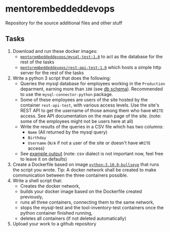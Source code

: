 # mentorembeddeddevops

Repository for the source additional files and other stuff

## Tasks

1. Download and run these docker images:
	- [`mentorembeddeddevops/mysql-test:1.0`](https://hub.docker.com/r/mentorembeddeddevops/mysql-test) to act as the database for the rest of the tasks
	- [`mentorembeddeddevops/rest-api-test:1.0`](https://hub.docker.com/r/mentorembeddeddevops/rest-api-test) which hosts a simple http server for the rest of the tasks
2. Write a python 3 script that does the following:
	- Queries the mysql database for employees working in the `Production` deparment, earning more than `100` (see [db schema](https://hub.docker.com/r/mentorembeddeddevops/mysql-test)). Recommended to use the `mysql-connector-python` package.
	- Some of these employees are users of the site hosted by the container `rest-api-test`, with various access levels. Use the site's REST API to get the username of those among them who have `WRITE` access. See API documentation on the main page of the site. (note: some of the employees might not be users here at all)
	- Write the results of the queries in a CSV file which has two columns:
		- `Name` (All returned by the mysql query)
		- `Birthday`
		- `Username` (`N/A` if not a user of the site or doesn't have `WRITE` access)
	- See [example output](https://github.com/Vafthrudnir/mentorembeddeddevops/blob/4b853ea82d773a00b59b90dbfece1c92a2a80108/output.csv) (note: csv dialect is not important now, feel free to leave it on defaults)
3. Create a Dockerfile based on image [`python:3.10.0-bullseye`](https://hub.docker.com/_/python) that runs the script you wrote. Tip: A docker network shall be created to make communication between the three containers possible.
4. Write a shell script that:
	- Creates the docker network,
	- builds your docker image based on the Dockerfile created previously,
	- runs all three containers, connecting them to the same network,
	- stops the mysql-test and the tool-inventory-test containers once the python container finished running,
	- deletes all containers (if not deleted automatically)
5. Upload your work to a github repository
